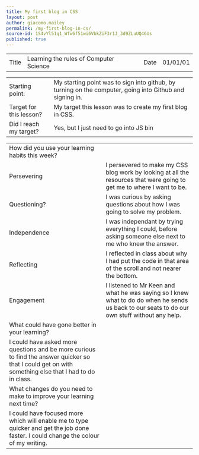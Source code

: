 ```yaml
---
title: My first blog in CSS
layout: post
author: giacomo.mailey
permalink: /my-first-blog-in-cs/
source-id: 1S4vYl51q1_Wfw6f51wi6VbkZiF3r1J_3d9ZLuUQ46Us
published: true
---
```

<table>
  <tr>
    <td>Title</td>
    <td>Learning the rules of Computer Science</td>
    <td>Date</td>
    <td>01/01/01</td>
  </tr>
</table>


<table>
  <tr>
    <td>Starting point:</td>
    <td>My starting point was to sign into github, by turning on the computer, going into Github and signing in. </td>
  </tr>
  <tr>
    <td>Target for this lesson?</td>
    <td>My target this lesson was to create my first blog in CSS.</td>
  </tr>
  <tr>
    <td>Did I reach my target? </td>
    <td>Yes, but I just need to go into JS bin</td>
  </tr>
</table>


<table>
  <tr>
    <td>How did you use your learning habits this week?</td>
    <td></td>
  </tr>
  <tr>
    <td>Persevering</td>
    <td>I persevered to make my CSS blog work by looking at all the resources that were going to get me to where I want to be.</td>
  </tr>
  <tr>
    <td>Questioning?</td>
    <td>I was curious by asking questions about how I was going to solve my problem.</td>
  </tr>
  <tr>
    <td>Independence</td>
    <td>I was independant by trying everything I could, before asking someone else next to me who knew the answer.</td>
  </tr>
  <tr>
    <td>Reflecting</td>
    <td>I reflected in class about why I had put the code in that area of the scroll and not nearer the bottom.</td>
  </tr>
  <tr>
    <td>Engagement</td>
    <td>I listened to Mr Keen and what he was saying so I knew what to do do when he sends us back to our seats to do our own stuff without any help.</td>
  </tr>
  <tr>
    <td>What could have gone better in your learning?</td>
    <td></td>
  </tr>
  <tr>
    <td>I could have asked more questions and be more curious to find the answer quicker so that I could get on with something else that I had to do in class.</td>
    <td></td>
  </tr>
  <tr>
    <td>What changes do you need to make to improve your learning next time?</td>
    <td></td>
  </tr>
  <tr>
    <td>I could have focused more which will enable me to type quicker and get the job done faster. I could change the colour of my writing.</td>
    <td></td>
  </tr>
</table>


